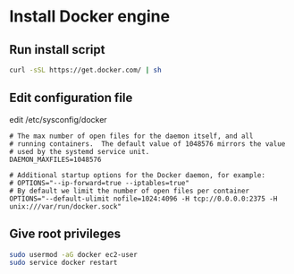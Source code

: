 # Install Docker engine

## Run install script

~~~bash
curl -sSL https://get.docker.com/ | sh
~~~

## Edit configuration file

edit /etc/sysconfig/docker

~~~text
# The max number of open files for the daemon itself, and all
# running containers.  The default value of 1048576 mirrors the value
# used by the systemd service unit.
DAEMON_MAXFILES=1048576

# Additional startup options for the Docker daemon, for example:
# OPTIONS="--ip-forward=true --iptables=true"
# By default we limit the number of open files per container
OPTIONS="--default-ulimit nofile=1024:4096 -H tcp://0.0.0.0:2375 -H unix:///var/run/docker.sock"
~~~

## Give root privileges

~~~bash
sudo usermod -aG docker ec2-user
sudo service docker restart
~~~

